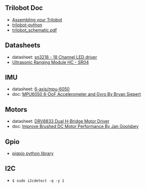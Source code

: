 
## Trilobot Doc
- [Assembling your Trilobot](https://learn.pimoroni.com/article/assembling-trilobot#introduction)
- [trilobot-python](https://github.com/pimoroni/trilobot-python/tree/main/library/trilobot)
- [trilobot_schematic.pdf](https://cdn.shopify.com/s/files/1/0174/1800/files/trilobot_schematic.pdf?v=1639566970)


## Datasheets
- datasheet: [sn3218 - 18 Channel LED driver](https://github.com/pimoroni/sn3218/blob/master/datasheets/sn3218-datasheet.pdf)
- [Ultrasonic Ranging Module HC - SR04](https://cdn.sparkfun.com/datasheets/Sensors/Proximity/HCSR04.pdf)

## IMU
- datasheet: [6-axis/mpu-6050](https://invensense.tdk.com/products/motion-tracking/6-axis/mpu-6050/)
- doc: [MPU6050 6-DoF Accelerometer and Gyro By Bryan Siepert](https://learn.adafruit.com/mpu6050-6-dof-accelerometer-and-gyro)

## Motors
- datasheet: [DRV8833 Dual H-Bridge Motor Driver](https://www.ti.com/lit/ds/symlink/drv8833.pdf?HQS=dis-mous-null-mousermode-dsf-pf-null-wwe&ts=1644518569384&ref_url=https%253A%252F%252Fwww.mouser.com%252F)
- doc: [Improve Brushed DC Motor Performance By Jan Goolsbey](https://learn.adafruit.com/improve-brushed-dc-motor-performance)


## Gpio
- [pigpio python library](http://abyz.me.uk/rpi/pigpio/)


## I2C
- `$ sudo i2cdetect -q -y 1`

